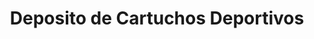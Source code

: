 ---
title: "Deposito de Cartuchos Deportivos"
url: /chihuahua/deposito-de-cartuchos-deportivos/
shop: Sport
---